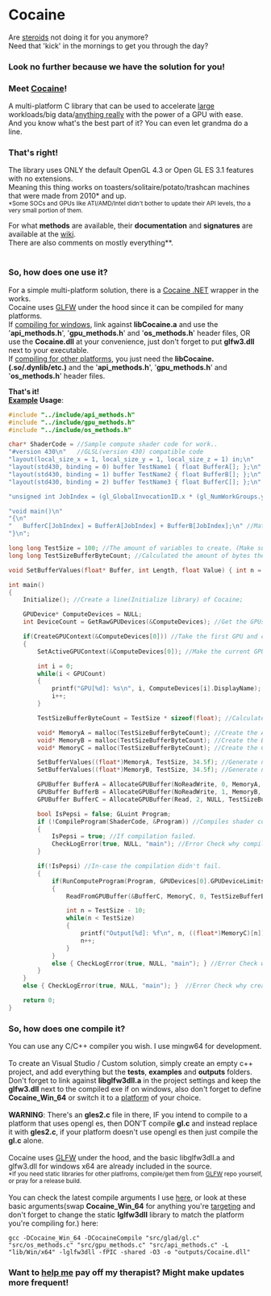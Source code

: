 # Cocaine
Are [steroids](https://github.com/subspecs/Steroids) not doing it for you anymore?<br>
Need that 'kick' in the mornings to get you through the day?

### Look no further because we have the solution for you!

### Meet <ins>**Cocaine**</ins>!
A multi-platform C library that can be used to accelerate <ins>large</ins> workloads/big data/<ins>anything really</ins> with the power of a GPU with ease. <br>
And you know what's the best part of it? You can even let grandma do a line.


### That's right!
The library uses ONLY the default OpenGL 4.3 or Open GL ES 3.1 features with no extensions.<br>
Meaning this thing works on toasters/solitaire/potato/trashcan machines that were made from 2010* and up.
<br>
<sub>*Some SOCs and GPUs like ATI/AMD/Intel didn't bother to update their API levels, tho a very small portion of them.</sub><br>

For what **methods** are available, their **documentation** and **signatures** are available at the [wiki](https://github.com/subspecs/Cocaine/wiki/API-Documentation).<br>
There are also comments on mostly everything**.<br><br>

### So, how does one use it?
For a simple multi-platform solution, there is a [Cocaine .NET](https://github.com/subspecs/CocaineNET) wrapper in the works.<br>
Cocaine uses [GLFW](https://github.com/glfw/glfw) under the hood since it can be compiled for many platforms. <br>
If <ins>compiling for windows</ins>, link against **libCocaine.a** and use the '**api_methods.h**', '**gpu_methods.h**' and '**os_methods.h**' header files, OR use the **Cocaine.dll** at your convenience, just don't forget to put **glfw3.dll** next to your executable.<br>
If <ins>compiling for other platforms</ins>, you just need the **libCocaine.(.so/.dynlib/etc.)** and the '**api_methods.h**', '**gpu_methods.h**' and '**os_methods.h**' header files.<br>

**That's it!**<br>
**[Example](https://github.com/subspecs/Cocaine/blob/master/examples/basicexample.c) Usage**:
```C++
#include "../include/api_methods.h"
#include "../include/gpu_methods.h"
#include "../include/os_methods.h"

char* ShaderCode = //Sample compute shader code for work..
"#version 430\n"   //GLSL(version 430) compatible code
"layout(local_size_x = 1, local_size_y = 1, local_size_z = 1) in;\n"
"layout(std430, binding = 0) buffer TestName1 { float BufferA[]; };\n" //Here we define our GPU Buffer A that we created using MemoryA memory buffer.
"layout(std430, binding = 1) buffer TestName2 { float BufferB[]; };\n" //Here we define our GPU Buffer B that we created using MemoryB memory buffer.
"layout(std430, binding = 2) buffer TestName3 { float BufferC[]; };\n" //Here we define our GPU Buffer C that we left NULL so it creates and empty buffer.

"unsigned int JobIndex = (gl_GlobalInvocationID.x * (gl_NumWorkGroups.y * gl_NumWorkGroups.z)) + (gl_GlobalInvocationID.y * gl_NumWorkGroups.z) + gl_GlobalInvocationID.z;\n" //A small piece of code that calculates where/which shader unit is at in the job/work count. (Array index essentially.)

"void main()\n"
"{\n"
"	BufferC[JobIndex] = BufferA[JobIndex] + BufferB[JobIndex];\n" //Math.
"}\n";

long long TestSize = 100; //The amount of variables to create. (Make sure you have 3x(4 bytes x TestSize) amount of RAM and GPU VRAM.)
long long TestSizeBufferByteCount; //Calculated the amount of bytes these variable will consume.

void SetBufferValues(float* Buffer, int Length, float Value) { int n = 0; while(n < Length) { Buffer[n] = Value; n++; } } //A function that helps us set our values.

int main()
{
	Initialize(); //Create a line(Initialize library) of Cocaine;

	GPUDevice* ComputeDevices = NULL;
	int DeviceCount = GetRawGPUDevices(&ComputeDevices); //Get the GPUs and their count that Cocaine has detected.

	if(CreateGPUContext(&ComputeDevices[0])) //Take the first GPU and create a context for it.
	{
		SetActiveGPUContext(&ComputeDevices[0]); //Make the current GPU context is active on the calling thread.

		int i = 0;
		while(i < GPUCount)
		{
			printf("GPU[%d]: %s\n", i, ComputeDevices[i].DisplayName); //Print out our GPU names because why not?
			i++;
		}

		TestSizeBufferByteCount = TestSize * sizeof(float); //Calculate the byte count each of our variables are going to consume. (Both on RAM and GPU VRAM)

		void* MemoryA = malloc(TestSizeBufferByteCount); //Create the A empty memory buffer of where we write values to be calculated.
		void* MemoryB = malloc(TestSizeBufferByteCount); //Create the B empty memory buffer of where we write values to be calculated.
		void* MemoryC = malloc(TestSizeBufferByteCount); //Create the C empty memory buffer of where we save values that are calculated.

		SetBufferValues((float*)MemoryA, TestSize, 34.5f); //Generate numbers to calculate for the A memory buffer to calculate.
		SetBufferValues((float*)MemoryB, TestSize, 34.5f); //Generate numbers to calculate for the B memory buffer to calculate.

		GPUBuffer BufferA = AllocateGPUBuffer(NoReadWrite, 0, MemoryA, TestSizeBufferByteCount); //Create a GPU buffer and write our memory buffer A contents to it.
		GPUBuffer BufferB = AllocateGPUBuffer(NoReadWrite, 1, MemoryB, TestSizeBufferByteCount); //Create a GPU buffer and write our memory buffer B contents to it.
		GPUBuffer BufferC = AllocateGPUBuffer(Read, 2, NULL, TestSizeBufferByteCount); //Create a GPU buffer and and leave the buffer input NULL, this signals the GPU that you just want to create an empty GPU buffer on it. (Saves time)

		bool IsPepsi = false; GLuint Program;
		if (!CompileProgram(ShaderCode, &Program)) //Compiles shader code that is atop our code.
		{
			IsPepsi = true; //If compilation failed. 
			CheckLogError(true, NULL, "main"); //Error Check why compilation failed.
		}

		if(!IsPepsi) //In-case the compilation didn't fail.
		{
			if(RunComputeProgram(Program, GPUDevices[0].GPUDeviceLimits, TestSize, false)) //We run our compiled program on the CURRENTLY ACTIVE GPU on the CURRENTLY ACTIVE THREAD.
			{
				ReadFromGPUBuffer(&BufferC, MemoryC, 0, TestSizeBufferByteCount); //When done, we'd like to read the results from GPU buffer back to our memory buffer. (BufferC => MemoryC)

				int n = TestSize - 10;
				while(n < TestSize)
				{
					printf("Output[%d]: %f\n", n, ((float*)MemoryC)[n]); //For kicks we print out the result of the last 10 jobs completed.
					n++;
				}
			}
			else { CheckLogError(true, NULL, "main"); } //Error Check why program run failed.
		}
	}
	else { CheckLogError(true, NULL, "main"); }  //Error Check why creating GPU context failed.

	return 0;
}
```

### So, how does one compile it?
You can use any C/C++ compiler you wish. I use mingw64 for development.<br><br>
To create an Visual Studio / Custom solution, simply create an empty c++ project, and add everything but the **tests**, **examples** and **outputs** folders.<br>
Don't forget to link against **libglfw3dll.a** in the project settings and keep the **glfw3.dll** next to the compiled exe if on windows, also don't forget to define **Cocaine_Win_64** or switch it to a [platform](https://github.com/subspecs/Cocaine/blob/master/include/platform.h) of your choice.<br><br>
**WARNING**: There's an **gles2.c** file in there, IF you intend to compile to a platform that uses opengl es, then DON'T compile **gl.c** and instead replace it with **gles2.c**, if your platform doesn't use opengl es then just compile the **gl.c** alone.<br><br>
Cocaine uses [GLFW](https://github.com/glfw/glfw) under the hood, and the basic libglfw3dll.a and glfw3.dll for windows x64 are already included in the source.<br>
<sub>*If you need static libraries for other platfroms, compile/get them from [GLFW](https://github.com/glfw/glfw) repo yourself, or pray for a release build.</sub><br><br>
You can check the latest compile arguments I use [here](https://github.com/subspecs/Cocaine/blob/master/-%20CompileGL_DllLib.bat), or look at these basic arguments(swap **Cocaine_Win_64** for anything you're [targeting](https://github.com/subspecs/Cocaine/blob/master/include/platform.h) and don't forget to change the static **lglfw3dll** library to match the platform you're compiling for.) here:
```
gcc -DCocaine_Win_64 -DCocaineCompile "src/glad/gl.c" "src/os_methods.c" "src/gpu_methods.c" "src/api_methods.c" -L "lib/Win/x64" -lglfw3dll -fPIC -shared -O3 -o "outputs/Cocaine.dll"
```

### **Want to [help me](https://www.patreon.com/subspecs) pay off my therapist? Might make updates more frequent!**


